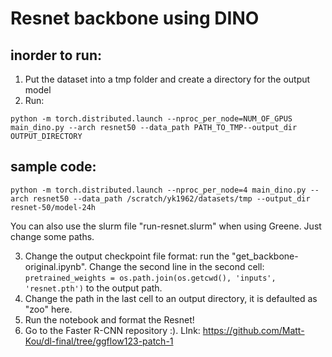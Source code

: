 # Resnet backbone using DINO

## inorder to run:

1. Put the dataset into a tmp folder and create a directory for the output model
2. Run:

```python -m torch.distributed.launch --nproc_per_node=NUM_OF_GPUS main_dino.py --arch resnet50 --data_path PATH_TO_TMP--output_dir OUTPUT_DIRECTORY```


## sample code:

```python -m torch.distributed.launch --nproc_per_node=4 main_dino.py --arch resnet50 --data_path /scratch/yk1962/datasets/tmp --output_dir resnet-50/model-24h```

You can also use the slurm file "run-resnet.slurm" when using Greene. Just change some paths.

3. Change the output checkpoint file format: run the "get_backbone-original.ipynb". Change the second line  in the second cell: `pretrained_weights = os.path.join(os.getcwd(), 'inputs', 'resnet.pth')` to the output path.
4. Change the path in the last cell to an output directory, it is defaulted as "zoo" here.
5. Run the notebook and format the Resnet! 
6. Go to the Faster R-CNN repository :). LInk: https://github.com/Matt-Kou/dl-final/tree/ggflow123-patch-1
